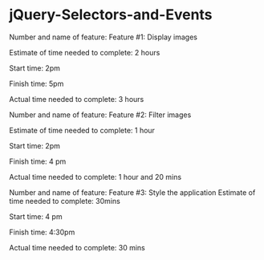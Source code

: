# jQuery-Selectors-and-Events

Number and name of feature: Feature #1: Display images

Estimate of time needed to complete: 2 hours

Start time: 2pm

Finish time: 5pm 

Actual time needed to complete: 3  hours



Number and name of feature: Feature #2: Filter images

Estimate of time needed to complete: 1 hour 

Start time: 2pm

Finish time: 4 pm 

Actual time needed to complete: 1 hour and 20 mins


Number and name of feature: Feature #3: Style the application
Estimate of time needed to complete: 30mins

Start time: 4 pm 

Finish time: 4:30pm 

Actual time needed to complete: 30 mins 